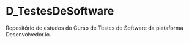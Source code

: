 # D_TestesDeSoftware
Repositório de estudos do Curso de Testes de Software da plataforma Desenvolvedor.io. 
